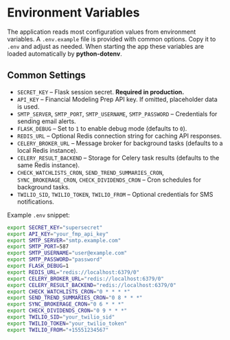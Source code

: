# Environment Variables

The application reads most configuration values from environment variables. A `.env.example` file is provided with common options.
Copy it to `.env` and adjust as needed. When starting the app these variables are loaded automatically by **python-dotenv**.

## Common Settings

* `SECRET_KEY` &ndash; Flask session secret. **Required in production.**
* `API_KEY` &ndash; Financial Modeling Prep API key. If omitted, placeholder data is used.
* `SMTP_SERVER`, `SMTP_PORT`, `SMTP_USERNAME`, `SMTP_PASSWORD` &ndash; Credentials for sending email alerts.
* `FLASK_DEBUG` &ndash; Set to `1` to enable debug mode (defaults to `0`).
* `REDIS_URL` &ndash; Optional Redis connection string for caching API responses.
* `CELERY_BROKER_URL` &ndash; Message broker for background tasks (defaults to a local Redis instance).
* `CELERY_RESULT_BACKEND` &ndash; Storage for Celery task results (defaults to the same Redis instance).
* `CHECK_WATCHLISTS_CRON`, `SEND_TREND_SUMMARIES_CRON`, `SYNC_BROKERAGE_CRON`, `CHECK_DIVIDENDS_CRON` &ndash; Cron schedules for background tasks.
* `TWILIO_SID`, `TWILIO_TOKEN`, `TWILIO_FROM` &ndash; Optional credentials for SMS notifications.

Example `.env` snippet:

```bash
export SECRET_KEY="supersecret"
export API_KEY="your_fmp_api_key"
export SMTP_SERVER="smtp.example.com"
export SMTP_PORT=587
export SMTP_USERNAME="user@example.com"
export SMTP_PASSWORD="password"
export FLASK_DEBUG=1
export REDIS_URL="redis://localhost:6379/0"
export CELERY_BROKER_URL="redis://localhost:6379/0"
export CELERY_RESULT_BACKEND="redis://localhost:6379/0"
export CHECK_WATCHLISTS_CRON="0 * * * *"
export SEND_TREND_SUMMARIES_CRON="0 8 * * *"
export SYNC_BROKERAGE_CRON="0 6 * * *"
export CHECK_DIVIDENDS_CRON="0 9 * * *"
export TWILIO_SID="your_twilio_sid"
export TWILIO_TOKEN="your_twilio_token"
export TWILIO_FROM="+15551234567"
```
